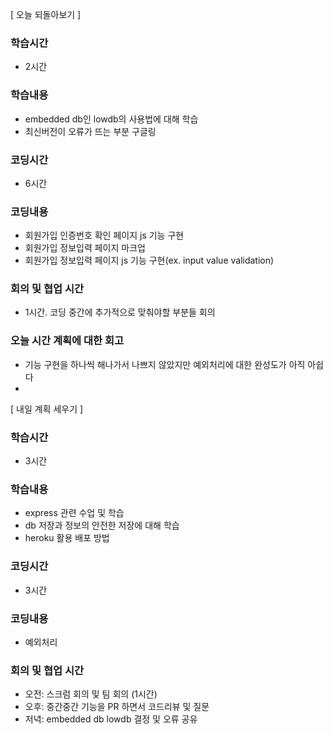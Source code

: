[ 오늘 되돌아보기 ]

### 학습시간
- 2시간

### 학습내용
- embedded db인 lowdb의 사용법에 대해 학습
- 최신버전이 오류가 뜨는 부분 구글링

### 코딩시간
- 6시간

### 코딩내용 
- 회원가입 인증번호 확인 페이지 js 기능 구현
- 회원가입 정보입력 페이지 마크업
- 회원가입 정보입력 페이지 js 기능 구현(ex. input value validation)

### 회의 및 협업 시간
- 1시간. 코딩 중간에 추가적으로 맞춰야할 부분들 회의

### 오늘 시간 계획에 대한 회고
- 기능 구현을 하나씩 해나가서 나쁘지 않았지만 예외처리에 대한 완성도가 아직 아쉽다
- 

[ 내일 계획 세우기 ]
### 학습시간
- 3시간

### 학습내용
- express 관련 수업 및 학습
- db 저장과 정보의 안전한 저장에 대해 학습 
- heroku 활용 배포 방법

### 코딩시간
- 3시간

### 코딩내용
- 예외처리

### 회의 및 협업 시간
- 오전: 스크럼 회의 및 팀 회의 (1시간)
- 오후: 중간중간 기능을 PR 하면서 코드리뷰 및 질문
- 저녁: embedded db lowdb 결정 및 오류 공유